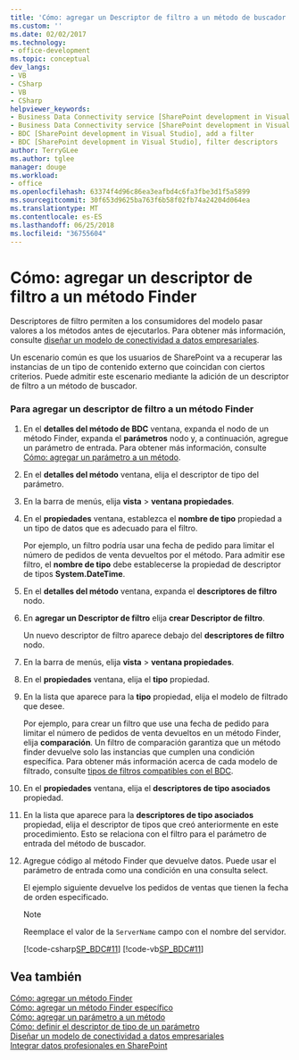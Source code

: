 ```yaml
---
title: 'Cómo: agregar un Descriptor de filtro a un método de buscador | Microsoft Docs'
ms.custom: ''
ms.date: 02/02/2017
ms.technology:
- office-development
ms.topic: conceptual
dev_langs:
- VB
- CSharp
- VB
- CSharp
helpviewer_keywords:
- Business Data Connectivity service [SharePoint development in Visual Studio], filter descriptors
- Business Data Connectivity service [SharePoint development in Visual Studio], add a filter
- BDC [SharePoint development in Visual Studio], add a filter
- BDC [SharePoint development in Visual Studio], filter descriptors
author: TerryGLee
ms.author: tglee
manager: douge
ms.workload:
- office
ms.openlocfilehash: 63374f4d96c86ea3eafbd4c6fa3fbe3d1f5a5899
ms.sourcegitcommit: 30f653d9625ba763f6b58f02fb74a24204d064ea
ms.translationtype: MT
ms.contentlocale: es-ES
ms.lasthandoff: 06/25/2018
ms.locfileid: "36755604"
---
```

# <a name="how-to-add-a-filter-descriptor-to-a-finder-method"></a>Cómo: agregar un descriptor de filtro a un método Finder
  Descriptores de filtro permiten a los consumidores del modelo pasar valores a los métodos antes de ejecutarlos. Para obtener más información, consulte [diseñar un modelo de conectividad a datos empresariales](../sharepoint/designing-a-business-data-connectivity-model.md).  
  
 Un escenario común es que los usuarios de SharePoint va a recuperar las instancias de un tipo de contenido externo que coincidan con ciertos criterios. Puede admitir este escenario mediante la adición de un descriptor de filtro a un método de buscador.  
  
### <a name="to-add-a-filter-descriptor-to-a-finder-method"></a>Para agregar un descriptor de filtro a un método Finder  
  
1.  En el **detalles del método de BDC** ventana, expanda el nodo de un método Finder, expanda el **parámetros** nodo y, a continuación, agregue un parámetro de entrada. Para obtener más información, consulte [Cómo: agregar un parámetro a un método](../sharepoint/how-to-add-a-parameter-to-a-method.md).  
  
2.  En el **detalles del método** ventana, elija el descriptor de tipo del parámetro.  
  
3.  En la barra de menús, elija **vista** > **ventana propiedades**.  
  
4.  En el **propiedades** ventana, establezca el **nombre de tipo** propiedad a un tipo de datos que es adecuado para el filtro.  
  
     Por ejemplo, un filtro podría usar una fecha de pedido para limitar el número de pedidos de venta devueltos por el método. Para admitir ese filtro, el **nombre de tipo** debe establecerse la propiedad de descriptor de tipos **System.DateTime**.  
  
5.  En el **detalles del método** ventana, expanda el **descriptores de filtro** nodo.  
  
6.  En **agregar un Descriptor de filtro** elija **crear Descriptor de filtro**.  
  
     Un nuevo descriptor de filtro aparece debajo del **descriptores de filtro** nodo.  
  
7.  En la barra de menús, elija **vista** > **ventana propiedades**.  
  
8.  En el **propiedades** ventana, elija el **tipo** propiedad.  
  
9. En la lista que aparece para la **tipo** propiedad, elija el modelo de filtrado que desee.  
  
     Por ejemplo, para crear un filtro que use una fecha de pedido para limitar el número de pedidos de venta devueltos en un método Finder, elija **comparación**. Un filtro de comparación garantiza que un método finder devuelve solo las instancias que cumplen una condición específica. Para obtener más información acerca de cada modelo de filtrado, consulte [tipos de filtros compatibles con el BDC](http://go.microsoft.com/fwlink/?LinkId=169287).  
  
10. En el **propiedades** ventana, elija el **descriptores de tipo asociados** propiedad.  
  
11. En la lista que aparece para la **descriptores de tipo asociados** propiedad, elija el descriptor de tipos que creó anteriormente en este procedimiento. Esto se relaciona con el filtro para el parámetro de entrada del método de buscador.  
  
12. Agregue código al método Finder que devuelve datos. Puede usar el parámetro de entrada como una condición en una consulta select.  
  
     El ejemplo siguiente devuelve los pedidos de ventas que tienen la fecha de orden especificado.  
  
    > [!NOTE]  
    >  Reemplace el valor de la `ServerName` campo con el nombre del servidor.  
  
     [!code-csharp[SP_BDC#11](../sharepoint/codesnippet/CSharp/SP_BDC/bdcmodel1/salesorderservice.cs#11)]
     [!code-vb[SP_BDC#11](../sharepoint/codesnippet/VisualBasic/sp_bdc/bdcmodel1/salesorderservice.vb#11)]  
  
## <a name="see-also"></a>Vea también
 [Cómo: agregar un método Finder](../sharepoint/how-to-add-a-finder-method.md)   
 [Cómo: agregar un método Finder específico](../sharepoint/how-to-add-a-specific-finder-method.md)   
 [Cómo: agregar un parámetro a un método](../sharepoint/how-to-add-a-parameter-to-a-method.md)   
 [Cómo: definir el descriptor de tipo de un parámetro](../sharepoint/how-to-define-the-type-descriptor-of-a-parameter.md)   
 [Diseñar un modelo de conectividad a datos empresariales](../sharepoint/designing-a-business-data-connectivity-model.md)   
 [Integrar datos profesionales en SharePoint](../sharepoint/integrating-business-data-into-sharepoint.md)  
  
  

